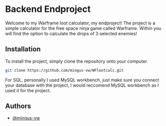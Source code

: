 
# Backend Endproject

Welcome to my Warframe loot calculator, my endproject! The project is a simple calculator for the free space ninja game called Warframe. Within you will find the option to calculate the drops of 3 selected enemies!


## Installation

To install the project, simply clone the repository onto your computer.

```bash
git clone https://github.com/mingus-vw/WFlootcalc.git
```

For SQL, personally I used MySQL workbench, just make sure you connect your database with the project, I would reccomend MySQL workbench as I used it for the project.
## Authors

- [@mingus-vw](https://www.github.com/mingus-vw)

